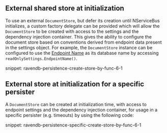 ## External shared store at initialization

To use an external `DocumentStore`, but defer its creation until NServiceBus initializes, a custom factory delegate can be provided which will allow the `DocumentStore` to be created with access to the settings and the dependency injection container. This gives the ability to configure the document store based on conventions derived from endpoint data present in the settings object. For example, the `DocumentStore` instance can be configured to use the [Endpoint Name](/nservicebus/endpoints/specify-endpoint-name.md) as its database name by accessing `readOnlySettings.EndpointName()`.

snippet: ravendb-persistence-create-store-by-func-6-1


## External store at initialization for a specific persister

A `DocumentStore` can be created at initialization time, with access to endpoint settings and the dependency injection container, for usage in a specific persister (e.g. timeouts) by using the following code:

snippet: ravendb-persistence-specific-create-store-by-func-6-1